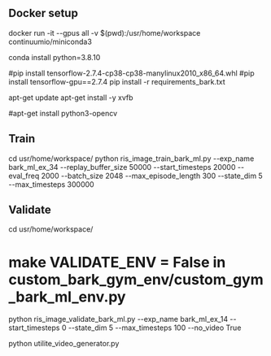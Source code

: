 ## Docker setup 
docker run -it --gpus all -v $(pwd):/usr/home/workspace continuumio/miniconda3

conda install python=3.8.10

#pip install tensorflow-2.7.4-cp38-cp38-manylinux2010_x86_64.whl
#pip install tensorflow-gpu==2.7.4
pip install -r requirements_bark.txt

apt-get update
apt-get install -y xvfb

#apt-get install python3-opencv

## Train
cd usr/home/workspace/
python ris_image_train_bark_ml.py --exp_name bark_ml_ex_34 --replay_buffer_size 50000 --start_timesteps 20000 --eval_freq 2000 --batch_size 2048 --max_episode_length 300 --state_dim 5 --max_timesteps 300000

## Validate
cd usr/home/workspace/
# make VALIDATE_ENV = False in custom_bark_gym_env/custom_gym_bark_ml_env.py
python ris_image_validate_bark_ml.py --exp_name bark_ml_ex_14 --start_timesteps 0 --state_dim 5 --max_timesteps 100 --no_video True

python utilite_video_generator.py 
